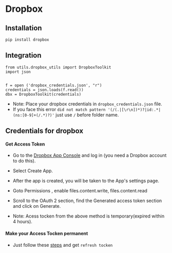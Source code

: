 # Dropbox

## Installation
```
pip install dropbox
```
## Integration
```
from utils.dropbox_utils import DropboxToolkit
import json


f = open ('dropbox_credentials.json', "r")  
credentials = json.loads(f.read())
dbx = DropboxToolkit(credentials)
```
* Note: Place your dropbox credentials in `dropbox_credentials.json` file.
* If you face this error `did not match pattern '(/(.|[\r\n])*)?|id:.*|(ns:[0-9]+(/.*)?)'` just use `/` before folder name.
## Credentials for dropbox 

#### Get Access Token
* Go to the [Dropbox App Console](https://www.dropbox.com/developers/apps) and log in (you need a Dropbox account to do this).
* Select Create App.
*  After the app is created, you will be taken to the App's settings page.
*  Goto Permissions , enable files.content.write, files.content.read
*  Scroll to the OAuth 2 section, find the Generated access token section and click on Generate.

* Note: Acess tocken from the above method is temporary(expired within 4 hours).

#### Make your Access Tocken permanent
* Just follow these [steps](https://stackoverflow.com/questions/70641660/how-do-you-get-and-use-a-refresh-token-for-the-dropbox-api-python-3-x) and get `refresh tocken`
